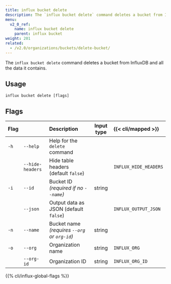 ```yaml
---
title: influx bucket delete
description: The `influx bucket delete` command deletes a bucket from InfluxDB and all the data it contains.
menu:
  v2_0_ref:
    name: influx bucket delete
    parent: influx bucket
weight: 201
related:
  - /v2.0/organizations/buckets/delete-bucket/
---
```


The `influx bucket delete` command deletes a bucket from InfluxDB and all the data it contains.

## Usage
```
influx bucket delete [flags]
```

## Flags
| Flag |                  | Description                                  | Input type  | {{< cli/mapped >}}    |
|:---- |:---              |:-----------                                  |:----------: |:------------------    |
| `-h` | `--help`         | Help for the `delete` command                |             |                       |
|      | `--hide-headers` | Hide table headers (default `false`)         |             | `INFLUX_HIDE_HEADERS` |
| `-i` | `--id`           | Bucket ID _(required if no `--name`)_        | string      |                       |
|      | `--json`         | Output data as JSON (default `false`)        |             | `INFLUX_OUTPUT_JSON`  |
| `-n` | `--name`         | Bucket name _(requires `--org` or `org-id`)_ | string      |                       |
| `-o` | `--org`          | Organization name                            | string      | `INFLUX_ORG`          |
|      | `--org-id`       | Organization ID                              | string      | `INFLUX_ORG_ID`       |

{{% cli/influx-global-flags %}}
